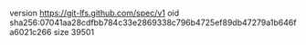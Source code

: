 version https://git-lfs.github.com/spec/v1
oid sha256:07041aa28cdfbb784c33e2869338c796b4725ef89db47279a1b646fa6021c266
size 39501
